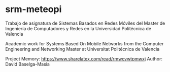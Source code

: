 # srm-meteopi
Trabajo de asignatura de Sistemas Basados en Redes Móviles del Master de Ingeniería de Computadores y Redes en la Universidad Politécnica de Valencia

Academic work for Systems Based On Mobile Networks from the Computer Engineering and Networking Master at Universitat Politécnica de Valencia

Project Memory: https://www.sharelatex.com/read/rmwcvwtpmwxj
Author: David Baselga-Masia
